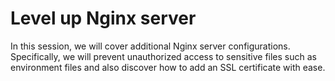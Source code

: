 # Level up Nginx server

In this session, we will cover additional Nginx server configurations. Specifically, we will prevent unauthorized access to sensitive files such as environment files and also discover how to add an SSL certificate with ease.
